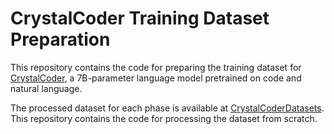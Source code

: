 # CrystalCoder Training Dataset Preparation

This repository contains the code for preparing the training dataset for [CrystalCoder](https://huggingface.co/LLM360/CrystalCoder), a 7B-parameter language model pretrained on code and natural language.

The processed dataset for each phase is available at [CrystalCoderDatasets](https://huggingface.co/datasets/LLM360/CrystalCoderDatasets). This repository contains the code for processing the dataset from scratch.


